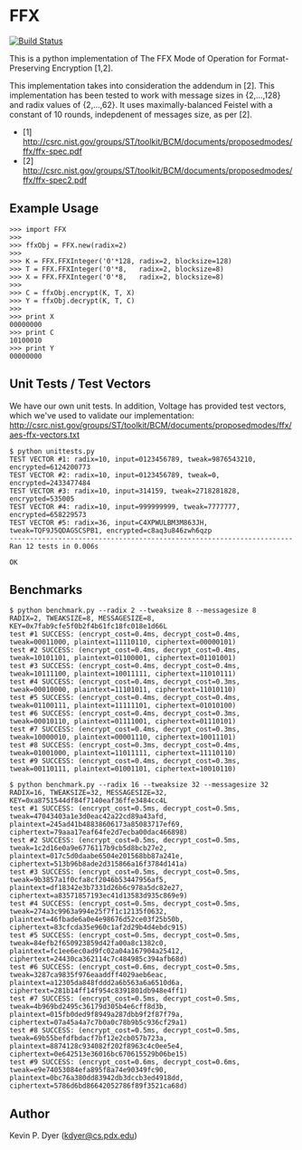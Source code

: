 FFX
===

[![Build Status](https://travis-ci.org/kpdyer/libffx.svg?branch=master)](https://travis-ci.org/kpdyer/libffx)

This is a python implementation of The FFX Mode of Operation for Format-Preserving Encryption [1,2].

This implementation takes into consideration the addendum in [2]. This implementation has been tested to work with message sizes in {2,...,128} and radix values of {2,...,62}. It uses maximally-balanced Feistel with a constant of 10 rounds, indepdenent of messages size, as per [2].


* [1] http://csrc.nist.gov/groups/ST/toolkit/BCM/documents/proposedmodes/ffx/ffx-spec.pdf
* [2] http://csrc.nist.gov/groups/ST/toolkit/BCM/documents/proposedmodes/ffx/ffx-spec2.pdf


Example Usage
-------------

```
>>> import FFX
>>>
>>> ffxObj = FFX.new(radix=2)
>>>
>>> K = FFX.FFXInteger('0'*128, radix=2, blocksize=128)
>>> T = FFX.FFXInteger('0'*8,   radix=2, blocksize=8)
>>> X = FFX.FFXInteger('0'*8,   radix=2, blocksize=8)
>>>
>>> C = ffxObj.encrypt(K, T, X)
>>> Y = ffxObj.decrypt(K, T, C)
>>>
>>> print X
00000000
>>> print C
10100010
>>> print Y
00000000
```

Unit Tests / Test Vectors
-------------------------
We have our own unit tests.
In addition, Voltage has provided test vectors, which we've used to validate our implementation: http://csrc.nist.gov/groups/ST/toolkit/BCM/documents/proposedmodes/ffx/aes-ffx-vectors.txt

```
$ python unittests.py
TEST VECTOR #1: radix=10, input=0123456789, tweak=9876543210, encrypted=6124200773
TEST VECTOR #2: radix=10, input=0123456789, tweak=0, encrypted=2433477484
TEST VECTOR #3: radix=10, input=314159, tweak=2718281828, encrypted=535005
TEST VECTOR #4: radix=10, input=999999999, tweak=7777777, encrypted=658229573
TEST VECTOR #5: radix=36, input=C4XPWULBM3M863JH, tweak=TQF9J5QDAGSCSPB1, encrypted=c8aq3u846zwh6qzp
----------------------------------------------------------------------
Ran 12 tests in 0.006s

OK
```


Benchmarks
----------

```
$ python benchmark.py --radix 2 --tweaksize 8 --messagesize 8
RADIX=2, TWEAKSIZE=8, MESSAGESIZE=8, KEY=0x7fab9cfe5f0b2f4b61fc18fc018e1d66L
test #1 SUCCESS: (encrypt_cost=0.4ms, decrypt_cost=0.4ms, tweak=00011000, plaintext=11110110, ciphertext=00000101)
test #2 SUCCESS: (encrypt_cost=0.4ms, decrypt_cost=0.4ms, tweak=10101101, plaintext=01100001, ciphertext=01101001)
test #3 SUCCESS: (encrypt_cost=0.4ms, decrypt_cost=0.4ms, tweak=10111100, plaintext=10011111, ciphertext=11010111)
test #4 SUCCESS: (encrypt_cost=0.4ms, decrypt_cost=0.3ms, tweak=00010000, plaintext=11101011, ciphertext=11010110)
test #5 SUCCESS: (encrypt_cost=0.4ms, decrypt_cost=0.4ms, tweak=01100111, plaintext=11111101, ciphertext=01010100)
test #6 SUCCESS: (encrypt_cost=0.4ms, decrypt_cost=0.3ms, tweak=00010110, plaintext=01111001, ciphertext=01110101)
test #7 SUCCESS: (encrypt_cost=0.4ms, decrypt_cost=0.3ms, tweak=10000010, plaintext=00001110, ciphertext=10011101)
test #8 SUCCESS: (encrypt_cost=0.3ms, decrypt_cost=0.4ms, tweak=01001000, plaintext=11011111, ciphertext=11110110)
test #9 SUCCESS: (encrypt_cost=0.4ms, decrypt_cost=0.3ms, tweak=00110111, plaintext=01001101, ciphertext=10010110)
```

```
$ python benchmark.py --radix 16 --tweaksize 32 --messagesize 32
RADIX=16, TWEAKSIZE=32, MESSAGESIZE=32, KEY=0xa8751544df84f7140eaf36ffe3484cc4L
test #1 SUCCESS: (encrypt_cost=0.5ms, decrypt_cost=0.5ms, tweak=47043403a1e3d0eac42a22cd89a43afd, plaintext=245ad41b48838606173a85083717ef69, ciphertext=79aaa17eaf64fe2d7ecba00dac466898)
test #2 SUCCESS: (encrypt_cost=0.5ms, decrypt_cost=0.5ms, tweak=1c2d16e0a9e6776117b9cb5d8bcb27e2, plaintext=017c5d0daabe6504e201568bb87a241e, ciphertext=513b96b8ade2d315866a16f3784d141a)
test #3 SUCCESS: (encrypt_cost=0.5ms, decrypt_cost=0.5ms, tweak=9b3857a1f0cfa8cf2046b53447956af5, plaintext=df18342e3b7331d26b6c978a5dc82e27, ciphertext=a83571857193ec41d13583d935c869e9)
test #4 SUCCESS: (encrypt_cost=0.5ms, decrypt_cost=0.5ms, tweak=274a3c9963a994e25f7f1c12135f0632, plaintext=46fbade6a0e4e98676d52ce03f25b50b, ciphertext=83cfcda35e960c1af2d29b4d4ebdc915)
test #5 SUCCESS: (encrypt_cost=0.5ms, decrypt_cost=0.5ms, tweak=84efb2f650923859d42fa00a8c1382c0, plaintext=fc1ee6ec0ad9fc02a04a167904a25412, ciphertext=24430ca362114c7c484985c394afb68d)
test #6 SUCCESS: (encrypt_cost=0.6ms, decrypt_cost=0.5ms, tweak=3287ca9835f976eaaddff4029aeb6eac, plaintext=a12305da848fddd2a6b563a6a6510d6a, ciphertext=281b14ff14f954c8391801db948e4ff1)
test #7 SUCCESS: (encrypt_cost=0.5ms, decrypt_cost=0.5ms, tweak=4b969bd2495c36179d305b4e6cff8d3b, plaintext=015fb0ded9f8949a287dbb9f2f87f79a, ciphertext=07a45a4a7c7b0a0c78b9b5c936cf29a1)
test #8 SUCCESS: (encrypt_cost=0.5ms, decrypt_cost=0.5ms, tweak=69b55befdfbdacf7bf12e2cb057b723a, plaintext=8874128c934082f202f8963c4c0ee5e4, ciphertext=0e642513e36016bc670615529b06be15)
test #9 SUCCESS: (encrypt_cost=0.6ms, decrypt_cost=0.6ms, tweak=e9e74053084efa895f8a74e90349fc90, plaintext=0bc76a380dd83942db3dccb3ed4918dd, ciphertext=5786d6bd86642052786f89f3521ca68d)
```

Author
------

Kevin P. Dyer (kdyer@cs.pdx.edu)
